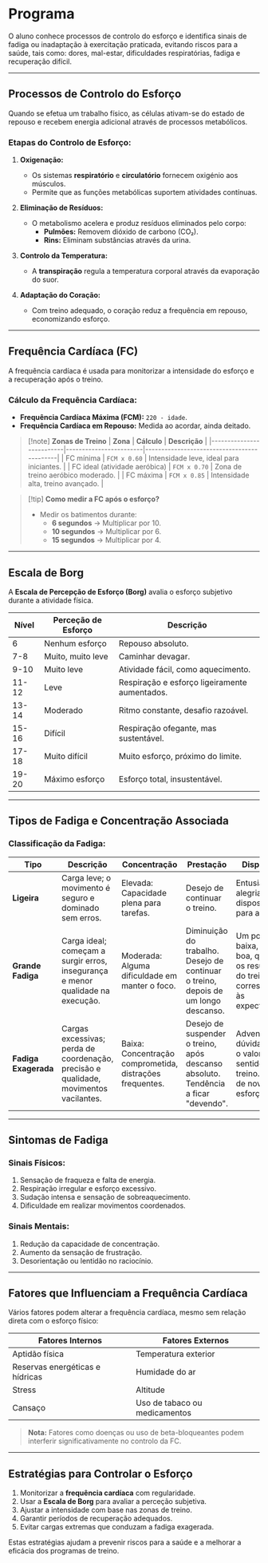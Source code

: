 # Programa

O aluno conhece processos de controlo do esforço e identifica sinais de fadiga ou inadaptação à exercitação praticada, evitando riscos para a saúde, tais como: dores, mal-estar, dificuldades respiratórias, fadiga e recuperação difícil.

---

## Processos de Controlo do Esforço

Quando se efetua um trabalho físico, as células ativam-se do estado de repouso e recebem energia adicional através de processos metabólicos.

### Etapas do Controlo de Esforço:
1. **Oxigenação:**
   - Os sistemas **respiratório** e **circulatório** fornecem oxigénio aos músculos.
   - Permite que as funções metabólicas suportem atividades contínuas.

2. **Eliminação de Resíduos:**
   - O metabolismo acelera e produz resíduos eliminados pelo corpo:
     - **Pulmões:** Removem dióxido de carbono (CO₂).
     - **Rins:** Eliminam substâncias através da urina.

3. **Controlo da Temperatura:**
   - A **transpiração** regula a temperatura corporal através da evaporação do suor.

4. **Adaptação do Coração:**
   - Com treino adequado, o coração reduz a frequência em repouso, economizando esforço.

---

## Frequência Cardíaca (FC)

A frequência cardíaca é usada para monitorizar a intensidade do esforço e a recuperação após o treino.

### Cálculo da Frequência Cardíaca:
- **Frequência Cardíaca Máxima (FCM):** `220 - idade`.
- **Frequência Cardíaca em Repouso:** Medida ao acordar, ainda deitado.

> [!note] **Zonas de Treino**
> | **Zona**                 | **Cálculo**            | **Descrição**                                |
> |--------------------------|------------------------|--------------------------------------------|
> | FC mínima                | `FCM x 0.60`          | Intensidade leve, ideal para iniciantes.   |
> | FC ideal (atividade aeróbica) | `FCM x 0.70`          | Zona de treino aeróbico moderado.          |
> | FC máxima                | `FCM x 0.85`          | Intensidade alta, treino avançado.         |

> [!tip] **Como medir a FC após o esforço?**
> - Medir os batimentos durante:
>   - **6 segundos** → Multiplicar por 10.
>   - **10 segundos** → Multiplicar por 6.
>   - **15 segundos** → Multiplicar por 4.

---

## Escala de Borg

A **Escala de Percepção de Esforço (Borg)** avalia o esforço subjetivo durante a atividade física.

| **Nível** | **Perceção de Esforço**           | **Descrição**                           |
|-----------|-----------------------------------|-----------------------------------------|
| 6         | Nenhum esforço                   | Repouso absoluto.                      |
| 7-8       | Muito, muito leve                | Caminhar devagar.                      |
| 9-10      | Muito leve                       | Atividade fácil, como aquecimento.     |
| 11-12     | Leve                             | Respiração e esforço ligeiramente aumentados. |
| 13-14     | Moderado                         | Ritmo constante, desafio razoável.     |
| 15-16     | Difícil                          | Respiração ofegante, mas sustentável.  |
| 17-18     | Muito difícil                    | Muito esforço, próximo do limite.      |
| 19-20     | Máximo esforço                   | Esforço total, insustentável.          |

---

## Tipos de Fadiga e Concentração Associada

### Classificação da Fadiga:
| **Tipo**             | **Descrição**                                                                         | **Concentração**                                         | Prestação                                                                          | Disposição                                                                            |
| -------------------- | ------------------------------------------------------------------------------------- | -------------------------------------------------------- | ---------------------------------------------------------------------------------- | ------------------------------------------------------------------------------------- |
| **Ligeira**          | Carga leve; o movimento é seguro e dominado sem erros.                                | Elevada: Capacidade plena para tarefas.                  | Desejo de continuar o treino.                                                      | Entusiasmo, alegria, disposição para a vida                                           |
| **Grande Fadiga**    | Carga ideal; começam a surgir erros, insegurança e menor qualidade na execução.       | Moderada: Alguma dificuldade em manter o foco.           | Diminuição do trabalho. Desejo de continuar o treino, depois de um longo descanso. | Um pouco baixa, mas boa, quando os resultados do treino correspondem às expectativas. |
| **Fadiga Exagerada** | Cargas excessivas; perda de coordenação, precisão e qualidade, movimentos vacilantes. | Baixa: Concentração comprometida, distrações frequentes. | Desejo de suspender o treino, após descanso absoluto. Tendência a ficar "devendo". | Advento de dúvida sobre o valor e sentido do treino. Receio de novos esforços.        |

---

## Sintomas de Fadiga

### Sinais Físicos:
1. Sensação de fraqueza e falta de energia.
2. Respiração irregular e esforço excessivo.
3. Sudação intensa e sensação de sobreaquecimento.
4. Dificuldade em realizar movimentos coordenados.

### Sinais Mentais:
1. Redução da capacidade de concentração.
2. Aumento da sensação de frustração.
3. Desorientação ou lentidão no raciocínio.

---

## Fatores que Influenciam a Frequência Cardíaca

Vários fatores podem alterar a frequência cardíaca, mesmo sem relação direta com o esforço físico:

| **Fatores Internos**              | **Fatores Externos**           |
|-----------------------------------|--------------------------------|
| Aptidão física                    | Temperatura exterior          |
| Reservas energéticas e hídricas   | Humidade do ar                |
| Stress                            | Altitude                      |
| Cansaço                           | Uso de tabaco ou medicamentos |

> **Nota:** Fatores como doenças ou uso de beta-bloqueantes podem interferir significativamente no controlo da FC.

---

## Estratégias para Controlar o Esforço

1. Monitorizar a **frequência cardíaca** com regularidade.
2. Usar a **Escala de Borg** para avaliar a perceção subjetiva.
3. Ajustar a intensidade com base nas zonas de treino.
4. Garantir períodos de recuperação adequados.
5. Evitar cargas extremas que conduzam a fadiga exagerada.

Estas estratégias ajudam a prevenir riscos para a saúde e a melhorar a eficácia dos programas de treino.
